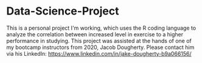 # Data-Science-Project
This is a personal project I'm working, which uses the R coding language to analyze the correlation between increased level in exercise to a higher performance in studying. This project was assisted at the hands of one of my bootcamp instructors from 2020,
Jacob Dougherty. Please contact him via his LinkedIn: https://www.linkedin.com/in/jake-dougherty-b9a066156/
